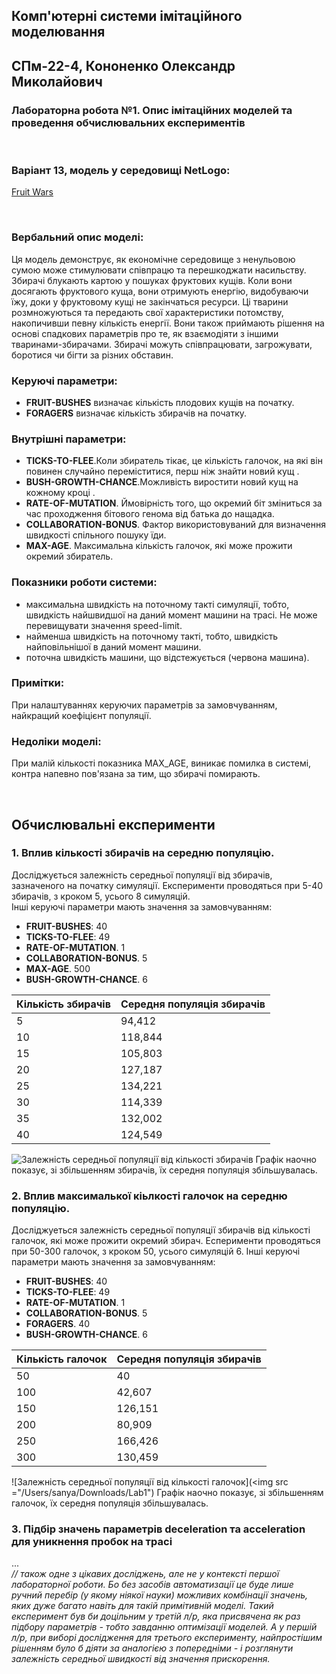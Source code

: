 ## Комп'ютерні системи імітаційного моделювання
## СПм-22-4, **Кононенко Олександр Миколайович**
### Лабораторна робота №**1**. Опис імітаційних моделей та проведення обчислювальних експериментів

<br>

### Варіант 13, модель у середовищі NetLogo:
[Fruit Wars](http://www.netlogoweb.org/launch#http://www.netlogoweb.org/assets/modelslib/Sample%20Models/Social%20Science/Economics/Fruit%20Wars.nlogo)

<br>

### Вербальний опис моделі:
Ця модель демонструє, як економічне середовище з ненульовою сумою може стимулювати співпрацю та перешкоджати насильству. Збирачі блукають картою у пошуках фруктових кущів. Коли вони досягають фруктового куща, вони отримують енергію, видобуваючи їжу, доки у фруктовому кущі не закінчаться ресурси. Ці тварини розмножуються та передають свої характеристики потомству, накопичивши певну кількість енергії. Вони також приймають рішення на основі спадкових параметрів про те, як взаємодіяти з іншими тваринами-збирачами. Збирачі можуть співпрацювати, загрожувати, боротися чи бігти за різних обставин.

### Керуючі параметри:
- **FRUIT-BUSHES** визначає кількість плодових кущів на початку.
- **FORAGERS** визначає кількість збирачів на початку.

### Внутрішні параметри:
- **TICKS-TO-FLEE**.Коли збиратель тікає, це кількість галочок, на які він повинен случайно переміститися, перш ніж знайти новий кущ .
- **BUSH-GROWTH-CHANCE**.Можливість виростити новий кущ на кожному кроці .
- **RATE-OF-MUTATION**. Ймовірність того, що окремий біт зміниться за час проходження бітового генома від батька до нащадка.
- **COLLABORATION-BONUS**. Фактор використовуваний для визначення швидкості спільного пошуку їди.
- **MAX-AGE**. Максимальна кількість галочок, які може прожити окремий збиратель.

### Показники роботи системи:
- максимальна швидкість на поточному такті симуляції, тобто, швидкість найшвидшої на даний момент машини на трасі. Не може перевищувати значення speed-limit.
- найменша швидкість на поточному такті, тобто, швидкість найповільнішої в даний момент машини.
- поточна швидкість машини, що відстежується (червона машина).

### Примітки:
При налаштуваннях керуючих параметрів за замовчуванням, найкращий коефіцієнт популяції.

### Недоліки моделі:
При малій кількості показника MAX_AGE, виникає помилка в системі, контра напевно пов'язана за тим, що збирачі помирають.

<br>

## Обчислювальні експерименти
### 1. Вплив кількості збирачів на середню популяцію.
Досліджується залежність середньої популяції від збирачів, зазначеного на початку симуляції.
Експерименти проводяться при 5-40 збирачів, з кроком 5, усього 8 симуляцій.  
Інші керуючі параметри мають значення за замовчуванням:
- **FRUIT-BUSHES**: 40
- **TICKS-TO-FLEE**: 49
- **RATE-OF-MUTATION**. 1
- **COLLABORATION-BONUS**. 5
- **MAX-AGE**. 500
- **BUSH-GROWTH-CHANCE**. 6

<table>
<thead>
<tr><th>Кількість збирачів</th><th>Середня популяція збирачів</th></tr>
</thead>
<tbody>
<tr><td>5</td><td>94,412</td></tr>
<tr><td>10</td><td>118,844</td></tr>
<tr><td>15</td><td>105,803</td></tr>
<tr><td>20</td><td>127,187</td></tr>
<tr><td>25</td><td>134,221</td></tr>
<tr><td>30</td><td>114,339</td></tr>
<tr><td>35</td><td>132,002</td></tr>
<tr><td>40</td><td>124,549</td></tr>
</tbody>
</table>

![Залежність середньої популяції від кількості збирачів](<img src ="/Users/sanya/Downloads/Lab1">)
Графік наочно показує, зі збільшенням збирачів, їх середня популяція збільшувалась.

### 2. Вплив максималької кіьлкості галочок на середню популяцію.
Досліджуеться залежність середньої популяції збирачів від кількості галочок, які може прожити окремий збирач. Есперименти проводяться при 50-300 галочок, з кроком 50, усього симуляцій 6.
Інші керуючі параметри мають значення за замовчуванням:
- **FRUIT-BUSHES**: 40
- **TICKS-TO-FLEE**: 49
- **RATE-OF-MUTATION**. 1
- **COLLABORATION-BONUS**. 5
- **FORAGERS**. 40
- **BUSH-GROWTH-CHANCE**. 6

<table>
<thead>
<tr><th>Кількість галочок</th><th>Середня популяція збирачів</th></tr>
</thead>
<tbody>
<tr><td>50</td><td>40</td></tr>
<tr><td>100</td><td>42,607</td></tr>
<tr><td>150</td><td>126,151</td></tr>
<tr><td>200</td><td>80,909</td></tr>
<tr><td>250</td><td>166,426</td></tr>
<tr><td>300</td><td>130,459</td></tr>
</tbody>
</table>

![Залежність середньої популяції від кількості галочок](<img src ="/Users/sanya/Downloads/Lab1")
Графік наочно показує, зі збільшенням галочок, їх середня популяція збільшувалась.

### 3. Підбір значень параметрів deceleration та acceleration для уникнення пробок на трасі
...  
*// також одне з цікавих досліджень, але не у контексті першої лабораторної роботи. Бо без засобів автоматизації це буде лише ручний перебір (у якому ніякої науки) можливих комбінації значень, яких дуже багато навіть для такій примітивній моделі. Такий експеримент був би доцільним у третій л/р, яка присвячена як раз підбору параметрів - тобто завданню оптимізації моделей. А у першій л/р, при виборі дослідження для третього експерименту, найпростішим рішенням було б діяти за аналогією з попередніми - і розглянути залежність середньої швидкості від значення прискорення.*
